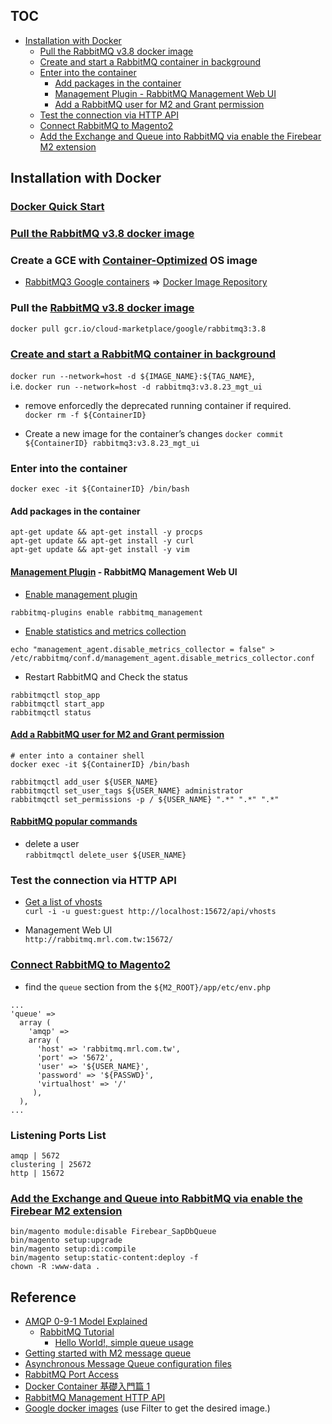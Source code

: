 ## TOC
* [Installation with Docker](#installation-with-docker)
  * [Pull the RabbitMQ v3.8 docker image](#pull-the-rabbitmq-v38-docker-image)
  * [Create and start a RabbitMQ container in background](#create-and-start-a-rabbitmq-container-in-background)  
  * [Enter into the container](#enter-into-the-container)
    * [Add packages in the container](#add-packages-in-the-container)
    * [Management Plugin - RabbitMQ Management Web UI](#management-plugin---rabbitmq-management-web-ui)
    * [Add a RabbitMQ user for M2 and Grant permission](#add-a-rabbitmq-user-for-m2-and-grant-permission)
  * [Test the connection via HTTP API](#test-the-connection-via-http-api)
  * [Connect RabbitMQ to Magento2](#connect-rabbitmq-to-magento2)
  * [Add the Exchange and Queue into RabbitMQ via enable the Firebear M2 extension](#add-the-exchange-and-queue-into-rabbitmq-via-enable-the-firebear-m2-extension)
  

## Installation with Docker
### [Docker Quick Start](https://github.com/MRLIVING/Becca/wiki/Docker-Quick-Start)

### [Pull the RabbitMQ v3.8 docker image](#pull-the-rabbitmq-v38-docker-image)

### Create a GCE with [Container-Optimized](https://cloud.google.com/container-optimized-os/docs/concepts/features-and-benefits) OS image
* [RabbitMQ3 Google containers](https://console.cloud.google.com/marketplace/product/google/rabbitmq3?project=czechrepublic-290206) => [Docker Image Repository](https://console.cloud.google.com/gcr/images/cloud-marketplace/GLOBAL/google/rabbitmq3)

### Pull the [RabbitMQ v3.8 docker image](https://console.cloud.google.com/gcr/images/cloud-marketplace/global/google%2Frabbitmq3@sha256:20c452f900a50d27a6fab69bbe2bd33571f94dae4e23682157297102fb8325c7/details?tab=vulnz)
`docker pull gcr.io/cloud-marketplace/google/rabbitmq3:3.8`

### [Create and start a RabbitMQ container in background](https://github.com/GoogleCloudPlatform/rabbitmq-docker/blob/master/README.md#using-docker)  
`docker run --network=host -d ${IMAGE_NAME}:${TAG_NAME}`,  
i.e. `docker run --network=host -d rabbitmq3:v3.8.23_mgt_ui`

* remove enforcedly the deprecated running container if required.  
`docker rm -f ${ContainerID}`

* Create a new image for the container’s changes
`docker commit ${ContainerID} rabbitmq3:v3.8.23_mgt_ui`

### Enter into the container
`docker exec -it ${ContainerID} /bin/bash`

#### Add packages in the container 
```
apt-get update && apt-get install -y procps
apt-get update && apt-get install -y curl
apt-get update && apt-get install -y vim
```

#### [Management Plugin](https://www.rabbitmq.com/management.html) - RabbitMQ Management Web UI
* [Enable management plugin](https://www.rabbitmq.com/management.html#getting-started)
```
rabbitmq-plugins enable rabbitmq_management
```

* [Enable statistics and metrics collection](https://www.rabbitmq.com/management.html#disable-stats)
```
echo "management_agent.disable_metrics_collector = false" > /etc/rabbitmq/conf.d/management_agent.disable_metrics_collector.conf
```

* Restart RabbitMQ and Check the status
```
rabbitmqctl stop_app
rabbitmqctl start_app
rabbitmqctl status
```

#### [Add a RabbitMQ user for M2 and Grant permission](https://www.rabbitmq.com/access-control.html)
```
# enter into a container shell
docker exec -it ${ContainerID} /bin/bash

rabbitmqctl add_user ${USER_NAME}
rabbitmqctl set_user_tags ${USER_NAME} administrator
rabbitmqctl set_permissions -p / ${USER_NAME} ".*" ".*" ".*"
```

#### [RabbitMQ popular commands](https://www.rabbitmq.com/rabbitmqctl.8.html) 
* delete a user  
  `rabbitmqctl delete_user ${USER_NAME}`
  
  
### Test the connection via HTTP API
* [Get a list of vhosts](https://rawcdn.githack.com/rabbitmq/rabbitmq-server/v3.8.23/deps/rabbitmq_management/priv/www/api/index.html)   
  `curl -i -u guest:guest http://localhost:15672/api/vhosts`

* Management Web UI  
  `http://rabbitmq.mrl.com.tw:15672/`


### [Connect RabbitMQ to Magento2](https://devdocs.magento.com/guides/v2.4/install-gde/prereq/install-rabbitmq.html#connect-rabbitmq-to-magento-open-source-or-adobe-commerce)

* find the `queue` section from the `${M2_ROOT}/app/etc/env.php`

```
...
'queue' =>
  array (
    'amqp' =>
    array (
      'host' => 'rabbitmq.mrl.com.tw',
      'port' => '5672',
      'user' => '${USER_NAME}',
      'password' => '${PASSWD}',
      'virtualhost' => '/'
     ),
  ),
...
```

### Listening Ports List
```
amqp | 5672
clustering | 25672
http | 15672
```

### [Add the Exchange and Queue into RabbitMQ via enable the Firebear M2 extension](https://docs.google.com/document/d/1fEzuuAJwe0w8r2uv4I3Zq72z5VGLffdAcAHZJ71yRr4/edit#heading=h.zapdgg7thjdw)
```
bin/magento module:disable Firebear_SapDbQueue
bin/magento setup:upgrade
bin/magento setup:di:compile
bin/magento setup:static-content:deploy -f
chown -R :www-data .
```


## Reference
* [AMQP 0-9-1 Model Explained](https://www.rabbitmq.com/tutorials/amqp-concepts.html#programmable-protocol)
  * [RabbitMQ Tutorial](https://www.rabbitmq.com/getstarted.html)
    * [Hello World!, simple queue usage](https://www.rabbitmq.com/tutorials/tutorial-one-go.html)
* [Getting started with M2 message queue](https://www.atwix.com/magento-2/getting-started-with-message-queues-in-magento/)
* [Asynchronous Message Queue configuration files](https://devdocs.magento.com/guides/v2.4/extension-dev-guide/message-queues/async-message-queue-config-files.html)
* [RabbitMQ Port Access](https://www.rabbitmq.com/networking.html#ports)
* [Docker Container 基礎入門篇 1](https://azole.medium.com/docker-container-%E5%9F%BA%E7%A4%8E%E5%85%A5%E9%96%80%E7%AF%87-1-3cb8876f2b14)
* [RabbitMQ Management HTTP API](https://rawcdn.githack.com/rabbitmq/rabbitmq-server/v3.8.23/deps/rabbitmq_management/priv/www/api/index.html)
* [Google docker images](https://console.cloud.google.com/gcr/images/cloud-marketplace/global/google) (use Filter to get the desired image.)
  
